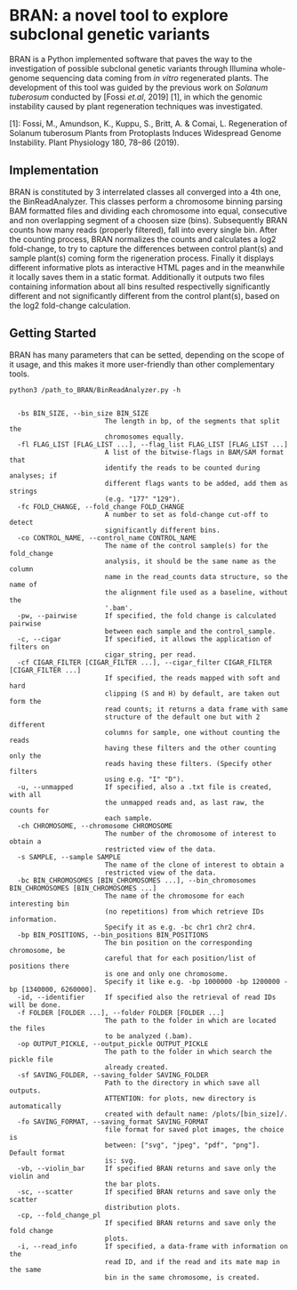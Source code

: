 # BRAN: a novel tool to explore subclonal genetic variants

BRAN is a Python implemented software that paves the way to the investigation of possible subclonal genetic variants through Illumina whole-genome sequencing data coming from _in vitro_ regenerated plants.
The development of this tool was guided by the previous work on _Solanum tuberosum_ conducted by [Fossi _et.al_, 2019] [1], in which the genomic instability caused by plant regeneration techniques was investigated.  


[1]: Fossi, M., Amundson, K., Kuppu, S., Britt, A. & Comai, L. Regeneration of Solanum tuberosum Plants from Protoplasts Induces Widespread Genome Instability. Plant Physiology 180, 78–86 (2019).

## Implementation 
BRAN is constituted by 3 interrelated classes all converged into a 4th one, the BinReadAnalyzer. This classes perform a chromosome binning parsing BAM formatted files and dividing each chromosome into equal, consecutive and non overlapping segment of a choosen size (bins). Subsequently BRAN counts how many reads (properly filtered), fall into every single bin. After the counting process, BRAN normalizes the counts and calculates a log2 fold-change, to try to capture the differences between control plant(s) and sample plant(s) coming form the rigeneration process. Finally it displays different informative plots as interactive HTML pages and in the meanwhile it locally saves them in a static format. 
Additionally it outputs two files containing information about all bins resulted respectivelly significantly different and not significantly different from the control plant(s), based on the log2 fold-change calculation. 

## Getting Started 

BRAN has many parameters that can be setted, depending on the scope of it usage, and this makes it more user-friendly than other complementary tools.

```
python3 /path_to_BRAN/BinReadAnalyzer.py -h


  -bs BIN_SIZE, --bin_size BIN_SIZE
                        The length in bp, of the segments that split the
                        chromosomes equally.
  -fl FLAG_LIST [FLAG_LIST ...], --flag_list FLAG_LIST [FLAG_LIST ...]
                        A list of the bitwise-flags in BAM/SAM format that
                        identify the reads to be counted during analyses; if
                        different flags wants to be added, add them as strings
                        (e.g. "177" "129").
  -fc FOLD_CHANGE, --fold_change FOLD_CHANGE
                        A number to set as fold-change cut-off to detect 
                        significantly different bins. 
  -co CONTROL_NAME, --control_name CONTROL_NAME
                        The name of the control sample(s) for the fold_change
                        analysis, it should be the same name as the column
                        name in the read_counts data structure, so the name of
                        the alignment file used as a baseline, without the
                        '.bam'.
  -pw, --pairwise       If specified, the fold change is calculated pairwise
                        between each sample and the control_sample.
  -c, --cigar           If specified, it allows the application of filters on
                        cigar_string, per read.
  -cf CIGAR_FILTER [CIGAR_FILTER ...], --cigar_filter CIGAR_FILTER [CIGAR_FILTER ...]
                        If specified, the reads mapped with soft and hard
                        clipping (S and H) by default, are taken out form the
                        read counts; it returns a data frame with same
                        structure of the default one but with 2 different
                        columns for sample, one without counting the reads
                        having these filters and the other counting only the
                        reads having these filters. (Specify other filters
                        using e.g. "I" "D").
  -u, --unmapped        If specified, also a .txt file is created, with all
                        the unmapped reads and, as last raw, the counts for
                        each sample.
  -ch CHROMOSOME, --chromosome CHROMOSOME
                        The number of the chromosome of interest to obtain a
                        restricted view of the data.
  -s SAMPLE, --sample SAMPLE
                        The name of the clone of interest to obtain a
                        restricted view of the data.
  -bc BIN_CHROMOSOMES [BIN_CHROMOSOMES ...], --bin_chromosomes BIN_CHROMOSOMES [BIN_CHROMOSOMES ...]
                        The name of the chromosome for each interesting bin
                        (no repetitions) from which retrieve IDs information. 
                        Specify it as e.g. -bc chr1 chr2 chr4.
  -bp BIN_POSITIONS, --bin_positions BIN_POSITIONS
                        The bin position on the corresponding chromosome, be
                        careful that for each position/list of positions there
                        is one and only one chromosome. 
                        Specify it like e.g. -bp 1000000 -bp 1200000 -bp [1340000, 6260000].
  -id, --identifier     If specified also the retrieval of read IDs will be done.
  -f FOLDER [FOLDER ...], --folder FOLDER [FOLDER ...]
                        The path to the folder in which are located the files
                        to be analyzed (.bam).
  -op OUTPUT_PICKLE, --output_pickle OUTPUT_PICKLE
                        The path to the folder in which search the pickle file
                        already created.
  -sf SAVING_FOLDER, --saving_folder SAVING_FOLDER
                        Path to the directory in which save all outputs.
                        ATTENTION: for plots, new directory is automatically
                        created with default name: /plots/[bin_size]/.
  -fo SAVING_FORMAT, --saving_format SAVING_FORMAT
                        file format for saved plot images, the choice is
                        between: ["svg", "jpeg", "pdf", "png"]. Default format
                        is: svg.
  -vb, --violin_bar     If specified BRAN returns and save only the violin and
                        the bar plots.
  -sc, --scatter        If specified BRAN returns and save only the scatter
                        distribution plots.
  -cp, --fold_change_pl
                        If specified BRAN returns and save only the fold change
                        plots.
  -i, --read_info       If specified, a data-frame with information on the
                        read ID, and if the read and its mate map in the same
                        bin in the same chromosome, is created.
```
